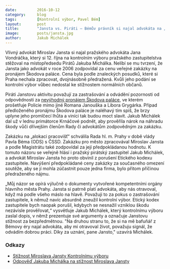 ```yaml
---
date:         2016-10-12
category:     blog
tags:         [Kontrolní výbor, Pavel Bém]
layout:       post
title:        "Jansta vs. Piráti – Bémův právník si najal advokáta na „prověření“ zastupitelů" 
image:        posts/jansta.jpg
author:       Jakub Michálek
---
```


Vlivný advokát Miroslav Jansta si najal pražského advokáta Jana Vondráčka, který si 12. října na kontrolním výboru pražského zastupitelstva stěžoval na místopředsedu Pirátů Jakuba Michálka. Nelíbí se mu tvrzení, že Jansta jako advokát v roce 2006 zodpovídal za cenu veřejné zakázky na pronájem Škodova paláce. Cena byla podle znaleckých posudků, které si Praha nechala zpracovat, dvojnásobně předražená. Kvůli jeho podání se kontrolní výbor vůbec nedostal ke stížnostem normálních občanů.

Piráti Janstovu aktivitu považují za zastrašování a odvádění pozornosti od odpovědnosti za [nevýhodný pronájem Škodova paláce](https://praha.pirati.cz/skoduv-palac-2.html), ve kterém prošetřuje Policie mimo jiné Romana Janouška a Libora Grygárka. Případ předloženého pronájmu Škodova paláce je naléhavý tím spíš, že brzy uplyne jeho promlčecí lhůta a viníci tak budou moct slavit. Jakub Michálek dal už v lednu primátorce Krnáčové podnět, aby prověřila nárok na náhradu škody vůči dřívejším členům Rady či advokátům zodpovědným za zakázku. 

Zakázku na „alokaci pracovišť“ schválila Rada hl. m. Prahy v době vlády Pavla Béma (ODS) s ČSSD. Zakázku pro město zpracovával Miroslav Jansta a podle Magistrátu také zodpovídal za její předpokládanou hodnotu. K tomuto názoru se veřejně hlásí i pražský pirátský zastupitel Jakub Michálek, a advokát Miroslav Jansta ho proto obvinil z porušení Etického kodexu zastupitele. Navýšení předpokládané ceny zakázky za současného omezení soutěže, aby se jí mohla zúčastnit pouze jedna firma, bylo přitom příčinou předraženého nájmu. 

„Můj názor se opírá výlučně o dokumenty vytvořené kompetentními orgány hlavního města Prahy. Jansta si patrně platí advokáta, aby nás otravoval, když má podle všeho máslo na hlavě. Považuji to za pokus o zastrašování zastupitele, k němuž navíc absurdně zneužil kontrolní výbor. Etický kodex zastupitele bych naopak porušil, kdybych se nesnažil vzniklou škodu nezávisle prověřovat,“ vysvětluje Jakub Michálek, který kontrolnímu výboru zaslal dopis, v němž prezentuje své argumenty a označuje Janstovu stížnost za bezpředmětnou. "Na druhou stranu to, že si na mě bafuňář z Bémovy éry najal advokáta, aby mi otravoval život, považuju signál, že odvádím dobrou práci. Díky za uznání, pane Jansto," uzavírá Michálek.

### Odkazy

* [Stížnost Miroslava Jansty Kontrolnímu výboru](https://github.com/pirati-byro/spisy-zk-pha-2016/blob/master/2783-jansta-skodak/01-stiznost/Jansta-podnet.pdf)
* [Odpověď Jakuba Michálka na stížnost Miroslava Jansty](https://github.com/pirati-byro/spisy-zk-pha-2016/blob/master/2783-jansta-skodak/02-odpoved-kv/main_signed.pdf)
